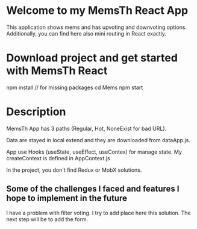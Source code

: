 # Welcome to my MemsTh React App

This application shows mems and has upvoting and downvoting options. Additionally, you can find here also mini routing in React exactly.

# Download project and get started with MemsTh React

npm install // for missing packages
cd Mems
npm start

# Description

MemsTh App has 3 paths (Regular, Hot, NoneExist for bad URL).

Data are stayed in local extend and they are downloaded from dataApp.js.

App use Hooks (useState, useEffect, useContex) for manage state. My createContext is defined in AppContext.js

In the project, you don't find Redux or MobX solutions.

## Some of the challenges I faced and features I hope to implement in the future

I have a problem with filter voting. I try to add place here this solution. The next step will be to add the form.
